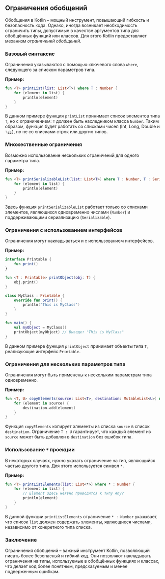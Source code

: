 ## Ограничения обобщений

Обобщения в Kotlin – мощный инструмент, повышающий гибкость и безопасность кода. Однако, иногда возникает необходимость ограничить типы, допустимые в качестве аргументов типа для обобщённых функций или классов. Для этого Kotlin предоставляет механизм *ограничений обобщений*.

### Базовый синтаксис

Ограничения указываются с помощью ключевого слова `where`, следующего за списком параметров типа. 

**Пример:**

```kotlin
fun <T> printList(list: List<T>) where T : Number {
    for (element in list) {
        println(element)
    }
}
```

В данном примере функция `printList` принимает список элементов типа `T`, но с ограничением: `T` должен быть наследником класса `Number`. Таким образом, функция будет работать со списками чисел (Int, Long, Double и т.д.), но не со списками строк или других типов.

### Множественные ограничения

Возможно использование нескольких ограничений для одного параметра типа.

**Пример:**

```kotlin
fun <T> printSerializableList(list: List<T>) where T : Number, T : Serializable {
    for (element in list) {
        println(element)
    }
}
```

Здесь функция `printSerializableList` работает только со списками элементов, являющихся одновременно числами (`Number`) и поддерживающими сериализацию (`Serializable`).

### Ограничения с использованием интерфейсов

Ограничения могут накладываться и с использованием интерфейсов.

**Пример:**

```kotlin
interface Printable {
    fun print()
}

fun <T : Printable> printObject(obj: T) {
    obj.print()
}

class MyClass : Printable {
    override fun print() {
        println("This is MyClass")
    }
}

fun main() {
    val myObject = MyClass()
    printObject(myObject) // Выведет "This is MyClass"
}
```

В данном примере функция `printObject` принимает объекты типа `T`, реализующие интерфейс `Printable`.

### Ограничения для нескольких параметров типа

Ограничения могут быть применены к нескольким параметрам типа одновременно.

**Пример:**

```kotlin
fun <T, U> copyElements(source: List<T>, destination: MutableList<U>) where T : U {
    for (element in source) {
        destination.add(element)
    }
}
```

Функция `copyElements` копирует элементы из списка `source` в список `destination`. Ограничение `T : U` гарантирует, что каждый элемент из `source` может быть добавлен в `destination` без ошибок типа.

### Использование `*` проекции

В некоторых случаях, нужно указать ограничение на тип, являющийся частью другого типа. Для этого используется символ `*`.

**Пример:**

```kotlin
fun <T> printListElements(list: List<*>) where * : Number {
    for (element in list) {
        // Element здесь неявно приводится к типу Any?
        println(element) 
    }
}
```

В данной функции `printListElements` ограничение `* : Number` указывает, что список `list` должен содержать элементы, являющиеся числами, независимо от конкретного типа списка.

### Заключение

Ограничения обобщений – важный инструмент Kotlin, позволяющий писать более безопасный и гибкий код.  Они позволяют накладывать ограничения на типы, используемые в обобщённых функциях и классах, что делает код более понятным, предсказуемым и менее подверженным ошибкам.
